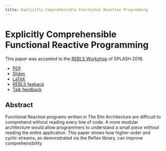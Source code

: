 ```yaml
---
title: Explicitly Comprehensible Functional Reactive Programming
---
```


# Explicitly Comprehensible Functional Reactive Programming

This paper was accpeted to the [REBLS Workshop](https://2018.splashcon.org/track/rebls-2018-papers) of SPLASH 2018.

* [PDF](./comprehensible-frp.pdf)
* [Slides](./slides)
* [LaTeX](https://github.com/futureofcoding/futureofcoding.org/tree/main/papers/comprehensible-frp/LaTeX)
* [REBLS feeback](./feedback)
* [Talk feedback](./talk-feedback)

## Abstract

Functional Reactive programs written in The Elm Architecture are difficult to comprehend without reading every line of code. A more modular architecture would allow programmers to understand a small piece without reading the entire application. This paper shows how higher-order and cyclic streams, as demonstrated via the Reflex library, can improve comprehensibility.
